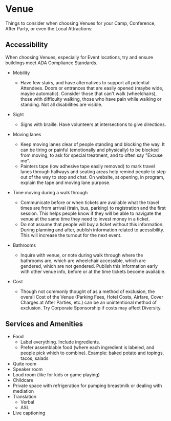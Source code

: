 # Venue

Things to consider when choosing Venues for your Camp, Conference, After Party, or even the Local Attractions:

## Accessibility
When choosing Venues, especially for Event locations, try and ensure buildings meet ADA Compliance Standards.

* Mobility
  * Have few stairs, and have alternatives to support all potential Attendees. Doors or entrances that are easily opened (maybe wide, maybe automatic). Consider those that can't walk (wheelchairs), those with difficulty walking, those who have pain while walking or standing. Not all disabilities are visible.
  
* Sight
  * Signs with braille. Have volunteers at intersections to give directions.
  
* Moving lanes
  * Keep moving lanes clear of people standing and blocking the way. It can be tiring or painful (emotionally and physically) to be blocked from moving, to ask for special treatment, and to often say "Excuse me".
  * Painters tape (low adhesive tape easily removed) to mark travel lanes through hallways and seating areas help remind people to step out of the way to stop and chat. On website, at opening, in program, explain the tape and moving lane purpose.   
* Time moving during a walk through
  * Communicate before or when tickets are available what the travel times are from arrival (train, bus, parking) to registration and the first session. This helps people know if they will be able to navigate the venue at the same time they need to invest money in a ticket. 
  * Do not assume that people will buy a ticket without this information. During planning and after, publish information related to acessibility. This will increase the turnout for the next event.

* Bathrooms
  * Inquire with venue, or note during walk through where the bathrooms are, which are wheelchair accessible, which are gendered, which are not gendered. Publish this information early with other venue info, before or at the time tickets become available.
* Cost
  * Though not commonly thought of as a method of exclusion, the overall Cost of the Venue (Parking Fees, Hotel Costs, Airfare, Cover Charges at After Parties, etc.) can be an unintentional method of exclusion. Try Corporate Sponsorship if costs may affect Diversity.

## Services and Amenities
  * Food
    * Label everything. Include ingredients.
    * Prefer assemblable food (where each ingredient is labeled, and people pick which to combine). Example: baked potato and topings, tacos, salads
  * Quite room
  * Speaker room
  * Loud room (like for kids or game playing)
  * Childcare
  * Private space with refrigeration for pumping breastmilk or dealing with mediation
  * Translation
    * Verbal
    * ASL
  * Live captioning
